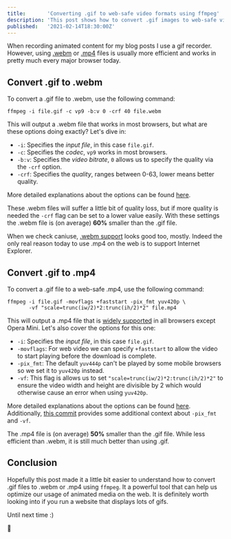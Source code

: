 ```yaml
---
title:       'Converting .gif to web-safe video formats using ffmpeg'
description: 'This post shows how to convert .gif images to web-safe video formats using ffmpeg cli. These formats produce smaller files which means less data to load!'
published:   '2021-02-14T18:30:00Z'
---
```


When recording animated content for my blog posts I use a gif recorder. However,
using [.webm](https://caniuse.com/?search=webm "View caniuse.com webm support") or [.mp4](https://caniuse.com/?search=mp4 "View caniuse.com mp4 support")
files is usually more efficient and works in pretty much every major browser today.

## Convert .gif to .webm

To convert a .gif file to .webm, use the following command:

~~~shell
ffmpeg -i file.gif -c vp9 -b:v 0 -crf 40 file.webm
~~~

This will output a .webm file that works in most browsers, but what are these options
doing exactly? Let's dive in:

- `-i`: Specifies the _input file_, in this case `file.gif`.
- `-c`: Specifies the _codec_, `vp9` works in most browsers.
- `-b:v`: Specifies the _video bitrate_, `0` allows us to specify the quality via the `-crf` option.
- `-crf`: Specifies the _quality_, ranges between 0-63, lower means better quality.

More detailed explanations about the options can be found [here](https://trac.ffmpeg.org/wiki/Encode/VP9 "Visit ffmpeg VP9 encode page").

These .webm files will suffer a little bit of quality loss, but if more quality is
needed the `-crf` flag can be set to a lower value easily. With these settings
the .webm file is (on average) **60%** smaller than the .gif file.

When we check caniuse, [.webm support](https://caniuse.com/?search=webm "View caniuse.com webm support") looks good too, mostly.
Indeed the only real reason today to use .mp4 on the web is to support Internet Explorer.

## Convert .gif to .mp4

To convert a .gif file to a web-safe .mp4, use the following command:

~~~shell
ffmpeg -i file.gif -movflags +faststart -pix_fmt yuv420p \
       -vf "scale=trunc(iw/2)*2:trunc(ih/2)*2" file.mp4
~~~

This will output a .mp4 file that is [widely supported](https://caniuse.com/?search=mp4 "View caniuse.com mp4 support")
in all browsers except Opera Mini. Let's also cover the options for this one:

- `-i`: Specifies the _input file_, in this case `file.gif`.
- `-movflags`: For web video we can specify `+faststart` to allow the video to start playing before the download is complete.
- `-pix_fmt`: The default `yuv444p` can't be played by some mobile browsers so we set it to `yuv420p` instead.
- `-vf`: This flag is allows us to set `"scale=trunc(iw/2)*2:trunc(ih/2)*2"` to ensure the video width and height are divisible by 2 which would otherwise cause an error when using `yuv420p`.

More detailed explanations about the options can be found [here](https://trac.ffmpeg.org/wiki/Encode/H.264 "Visit ffmpeg H.264 encode page").
Additionally, [this commit](https://github.com/manateelazycat/deepin-screen-recorder/commit/a49612faed28fc70a98aa117839cc67d96b99761 "Read details about pix_fmt and vf flags command line flags")
provides some additional context about `-pix_fmt` and `-vf`.

The .mp4 file is (on average) **50%** smaller than the .gif file. While less efficient
than .webm, it is still much better than using .gif.

## Conclusion

Hopefully this post made it a little bit easier to understand how to convert
.gif files to .webm or .mp4 using `ffmpeg`. It a powerful tool that can help us
optimize our usage of animated media on the web. It is definitely worth looking
into if you run a website that displays lots of gifs.

Until next time :)

:wave:
